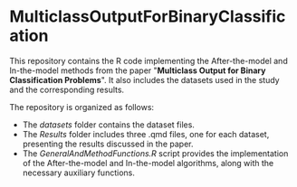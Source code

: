 # MulticlassOutputForBinaryClassification

This repository contains the R code implementing the After-the-model and In-the-model methods from the paper "**Multiclass Output for Binary Classification Problems**". It also includes the datasets used in the study and the corresponding results.

The repository is organized as follows:

-   The *datasets* folder contains the dataset files.
-   The *Results* folder includes three .qmd files, one for each dataset, presenting the results discussed in the paper.
-   The *GeneralAndMethodFunctions.R* script provides the implementation of the After-the-model and In-the-model algorithms, along with the necessary auxiliary functions.

